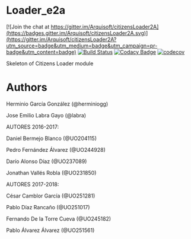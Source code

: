 # Loader_e2a

[![Join the chat at https://gitter.im/Arquisoft/citizensLoader2A](https://badges.gitter.im/Arquisoft/citizensLoader2A.svg)](https://gitter.im/Arquisoft/citizensLoader2A?utm_source=badge&utm_medium=badge&utm_campaign=pr-badge&utm_content=badge)
[![Build Status](https://travis-ci.org/Arquisoft/citizensLoader2A.svg?branch=master)](https://travis-ci.org/Arquisoft/citizensLoader2A)
[![Codacy Badge](https://api.codacy.com/project/badge/Grade/e680327c40a44a6b8378a8171066e341)](https://www.codacy.com/app/jelabra/citizensLoader2A?utm_source=github.com&utm_medium=referral&utm_content=Arquisoft/citizensLoader2A&utm_campaign=badger)
[![codecov](https://codecov.io/gh/Arquisoft/citizensLoader2A/branch/master/graph/badge.svg)](https://codecov.io/gh/Arquisoft/citizensLoader2A)

Skeleton of Citizens Loader module

# Authors

Herminio García González (@herminiogg)

Jose Emilio Labra Gayo (@labra)

AUTORES 2016-2017:

Daniel Bermejo Blanco (@UO204115)

Pedro Fernández Álvarez (@UO244928)

Darío Alonso Díaz (@UO237089)

Jonathan Vallés Robla (@UO231850)

AUTORES 2017-2018:

César Camblor García (@UO251281)

Pablo Díaz Rancaño (@UO251017)

Fernando De la Torre Cueva (@UO245182)

Pablo Álvarez Álvarez (@UO251561)

